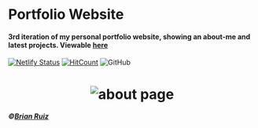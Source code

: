 # Portfolio Website
#### 3rd iteration of my personal portfolio website, showing an about-me and latest projects. Viewable [here](https://brianruizy.com)

[![Netlify Status](https://api.netlify.com/api/v1/badges/72511ec5-84cd-416c-81d8-b16489c1b235/deploy-status)](https://app.netlify.com/sites/loving-booth-b36880/deploys)
[![HitCount](http://hits.dwyl.com/BrianRuizy/portfolio-website.svg)](http://hits.dwyl.com/BrianRuizy/portfolio-website)
![GitHub](https://img.shields.io/github/license/BrianRuizy/portfolio-website?color=red&style=flat-square)

<h1 align="center">
    <img alt="about page" title="website" src="https://github.com/BrianRuizy/portfolio-website/blob/master/Misc/longscroll-gh.png">
</h1>

##### ©[Brian Ruiz](https://github.com/BrianRuizy)
